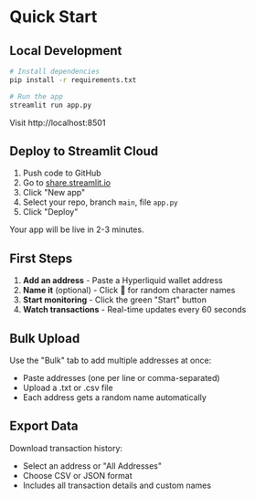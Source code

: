 # Quick Start

## Local Development

```bash
# Install dependencies
pip install -r requirements.txt

# Run the app
streamlit run app.py
```

Visit http://localhost:8501

## Deploy to Streamlit Cloud

1. Push code to GitHub
2. Go to [share.streamlit.io](https://share.streamlit.io)
3. Click "New app"
4. Select your repo, branch `main`, file `app.py`
5. Click "Deploy"

Your app will be live in 2-3 minutes.

## First Steps

1. **Add an address** - Paste a Hyperliquid wallet address
2. **Name it** (optional) - Click 🎲 for random character names
3. **Start monitoring** - Click the green "Start" button
4. **Watch transactions** - Real-time updates every 60 seconds

## Bulk Upload

Use the "Bulk" tab to add multiple addresses at once:
- Paste addresses (one per line or comma-separated)
- Upload a .txt or .csv file
- Each address gets a random name automatically

## Export Data

Download transaction history:
- Select an address or "All Addresses"
- Choose CSV or JSON format
- Includes all transaction details and custom names
